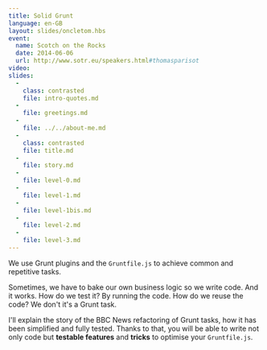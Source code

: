 ```yaml
---
title: Solid Grunt
language: en-GB
layout: slides/oncletom.hbs
event:
  name: Scotch on the Rocks
  date: 2014-06-06
  url: http://www.sotr.eu/speakers.html#thomasparisot
video:
slides:
  -
    class: contrasted
    file: intro-quotes.md
  -
    file: greetings.md
  -
    file: ../../about-me.md
  -
    class: contrasted
    file: title.md
  -
    file: story.md
  -
    file: level-0.md
  -
    file: level-1.md
  -
    file: level-1bis.md
  -
    file: level-2.md
  -
    file: level-3.md
---
```


We use Grunt plugins and the `Gruntfile.js` to achieve common and repetitive tasks.

Sometimes, we have to bake our own business logic so we write code. And it works.
How do we test it? By running the code. How do we reuse the code? We don't it's a Grunt task.

I'll explain the story of the BBC News refactoring of Grunt tasks, how it has been simplified and fully tested.
Thanks to that, you will be able to write not only code but **testable features** and **tricks** to optimise your `Gruntfile.js`.
